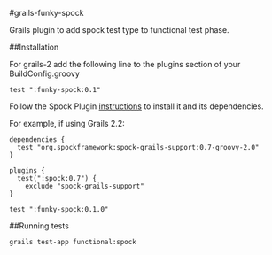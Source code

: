 #grails-funky-spock

Grails plugin to add spock test type to functional test phase.

##Installation

For grails-2 add the following line to the plugins section of your BuildConfig.groovy

    test ":funky-spock:0.1"

Follow the Spock Plugin [instructions](http://grails.org/plugin/spock) to install it and its dependencies.

For example, if using Grails 2.2:
```
dependencies {
  test "org.spockframework:spock-grails-support:0.7-groovy-2.0"
}

plugins {
  test(":spock:0.7") {
    exclude "spock-grails-support"
}

test ":funky-spock:0.1.0"
```

##Running tests

    grails test-app functional:spock

